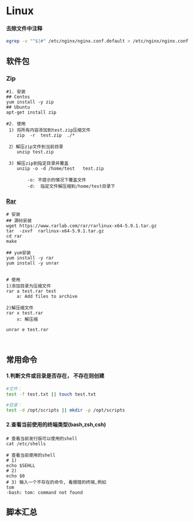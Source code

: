 # Linux 

#### 去除文件中注释

```bash
egrep -v "^$|#" /etc/nginx/nginx.conf.default > /etc/nginx/nginx.conf
```











## 软件包

### Zip

```shell
#1. 安装
## Centos
yum install -y zip
## Ubuntu
apt-get install zip

#2. 使用
 1) 将所有内容添加到test.zip压缩文件
    zip  -r  test.zip  ./*   
     
 2）解压zip文件到当前目录
    unzip test.zip

 3) 解压zip到指定目录并覆盖
    unzip -o -d /home/test   test.zip 
     
    	-o: 不提示的情况下覆盖文件
        -d:  指定文件解压缩到/home/test目录下

```



### [Rar](https://www.rarlab.com)

```shell
# 安装 
## 源码安装
wget https://www.rarlab.com/rar/rarlinux-x64-5.9.1.tar.gz
tar  -zxvf  rarlinux-x64-5.9.1.tar.gz 
cd rar
make

## yum安装
yum install -y rar
yum install -y unrar


# 使用
1)添加目录为压缩文件
rar a test.rar test
	a: Add files to archive

2)解压缩文件
rar x test.rar
	x: 解压缩

unrar e test.rar



```











## 常用命令

#### 1.判断文件或目录是否存在， 不存在则创建

```bash
#文件：
test -f test.txt || touch test.txt

#目录：
test -d /opt/scripts || mkdir -p /opt/scripts

```

#### 2.查看当前使用的终端类型(bash,zsh,csh)

```shell
# 查看当前发行版可以使用的shell
cat /etc/shells

# 查看当前使用的shell
# 1)
echo $SEHLL
# 2)
echo $0
# 3) 输入一个不存在的命令, 看报错的终端,例如
tom
-bash: tom: command not found
```









## 脚本汇总









